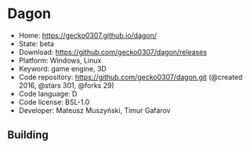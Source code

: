 # Dagon

- Home: https://gecko0307.github.io/dagon/
- State: beta
- Download: https://github.com/gecko0307/dagon/releases
- Platform: Windows, Linux
- Keyword: game engine, 3D
- Code repository: https://github.com/gecko0307/dagon.git (@created 2016, @stars 301, @forks 29)
- Code language: D
- Code license: BSL-1.0
- Developer: Mateusz Muszyński, Timur Gafarov

## Building
